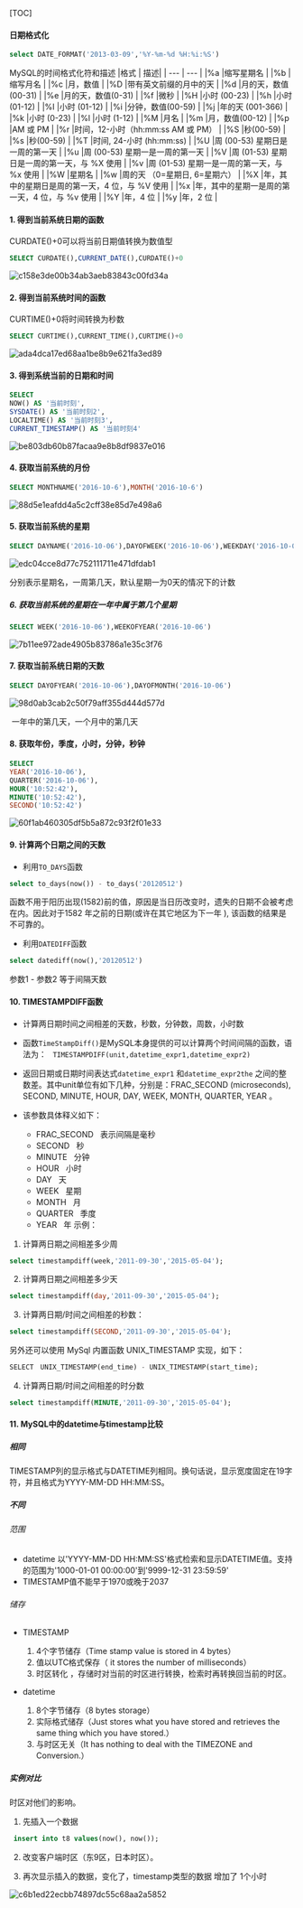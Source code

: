 [TOC]

#### 日期格式化
```sql
select DATE_FORMAT('2013-03-09','%Y-%m-%d %H:%i:%S')
```
MySQL的时间格式化符和描述
|格式	| 描述|
| --- | --- |
|%a	|缩写星期名                                    |
|%b	|缩写月名                                      |
|%c	|月，数值                                      |
|%D	|带有英文前缀的月中的天                        |
|%d	|月的天，数值(00-31)                           |
|%e	|月的天，数值(0-31)                            |
|%f	|微秒                                         |
|%H	|小时 (00-23)                                  |
|%h	|小时 (01-12)                                  |
|%I	|小时 (01-12)                                  |
|%i	|分钟，数值(00-59)                             |
|%j	|年的天 (001-366)                              |
|%k	|小时 (0-23)                                   |
|%l	|小时 (1-12)                                   |
|%M	|月名                                          |
|%m	|月，数值(00-12)                               |
|%p	|AM 或 PM                                      |
|%r	|时间，12-小时（hh:mm:ss AM 或 PM）            |
|%S	|秒(00-59)                                     |
|%s	|秒(00-59)                                     |
|%T	|时间, 24-小时 (hh:mm:ss)                      |
|%U	|周 (00-53) 星期日是一周的第一天               |
|%u	|周 (00-53) 星期一是一周的第一天               |
|%V	|周 (01-53) 星期日是一周的第一天，与 %X 使用   |
|%v	|周 (01-53) 星期一是一周的第一天，与 %x 使用   |
|%W	|星期名                                        |
|%w	|周的天 （0=星期日, 6=星期六）                 |
|%X	|年，其中的星期日是周的第一天，4 位，与 %V 使用 |
|%x	|年，其中的星期一是周的第一天，4 位，与 %v 使用 |
|%Y	|年，4 位                                      |
|%y	|年，2 位                                      |



#### 1. 得到当前系统日期的函数
CURDATE()+0可以将当前日期值转换为数值型
```sql
SELECT CURDATE(),CURRENT_DATE(),CURDATE()+0
```
![c158e3de00b34ab3aeb83843c00fd34a](MySQL日期与时间函数.resources/D7223A72-AEC0-4F02-BFF7-10809AC59783.png)


#### 2. 得到当前系统时间的函数

CURTIME()+0将时间转换为秒数
```sql
SELECT CURTIME(),CURRENT_TIME(),CURTIME()+0
```
![ada4dca17ed68aa1be8b9e621fa3ed89](MySQL日期与时间函数.resources/20AEDEFE-B0E8-4C30-AD51-174127907DCD.png)

#### 3. 得到系统当前的日期和时间
```sql
SELECT 
NOW() AS '当前时刻',
SYSDATE() AS '当前时刻2',
LOCALTIME() AS '当前时刻3',
CURRENT_TIMESTAMP() AS '当前时刻4'
```
![be803db60b87facaa9e8b8df9837e016](MySQL日期与时间函数.resources/F85EBCBA-4255-4C97-AC52-8070AA1F684E.png)
#### 4. 获取当前系统的月份
```sql
SELECT MONTHNAME('2016-10-6'),MONTH('2016-10-6')
```
![88d5e1eafdd4a5c2cff38e85d7e498a6](MySQL日期与时间函数.resources/3DA7122B-7817-4840-A203-8DB6DDF8341F.png)
#### 5. 获取当前系统的星期
```sql
SELECT DAYNAME('2016-10-06'),DAYOFWEEK('2016-10-06'),WEEKDAY('2016-10-06')
```
![edc04cce8d77c752111711e471dfdab1](MySQL日期与时间函数.resources/1AEAB4EB-08B6-4504-8FD8-C17BCD6F1454.png)

分别表示星期名，一周第几天，默认星期一为0天的情况下的计数
##### 6. 获取当前系统的星期在一年中属于第几个星期
```sql
SELECT WEEK('2016-10-06'),WEEKOFYEAR('2016-10-06')
```
![7b11ee972ade4905b83786a1e35c3f76](MySQL日期与时间函数.resources/EACF9E5D-809F-4842-AE3A-809699D9ADE9.png)

#### 7. 获取当前系统日期的天数
```sql
SELECT DAYOFYEAR('2016-10-06'),DAYOFMONTH('2016-10-06')
```
![98d0ab3cab2c50f79aff355d444d577d](MySQL日期与时间函数.resources/AC9BC3BC-7A8F-4EE5-B834-B0143637DE07.png)

 一年中的第几天，一个月中的第几天
 
 #### 8. 获取年份，季度，小时，分钟，秒钟
 ```sql
SELECT 
YEAR('2016-10-06'),
QUARTER('2016-10-06'),
HOUR('10:52:42'),
MINUTE('10:52:42'),
SECOND('10:52:42')
```
![60f1ab460305df5b5a872c93f2f01e33](MySQL日期与时间函数.resources/7CD372C3-213E-497B-8B7F-C47ADF094CC5.png)

#### 9. 计算两个日期之间的天数

* 利用`TO_DAYS`函数
```sql
select to_days(now()) - to_days('20120512')
```
函数不用于阳历出现(1582)前的值，原因是当日历改变时，遗失的日期不会被考虑在内。因此对于1582 年之前的日期(或许在其它地区为下一年 ), 该函数的结果是不可靠的。

* 利用`DATEDIFF`函数
```sql
select datediff(now(),'20120512')
```
参数1 - 参数2 等于间隔天数

#### 10. TIMESTAMPDIFF函数

* 计算两日期时间之间相差的天数，秒数，分钟数，周数，小时数

* 函数` TimeStampDiff() `是MySQL本身提供的可以计算两个时间间隔的函数，语法为：
` TIMESTAMPDIFF(unit,datetime_expr1,datetime_expr2)`
* 返回日期或日期时间表达式`datetime_expr1` 和`datetime_expr2the` 之间的整数差。其中unit单位有如下几种，分别是：FRAC_SECOND (microseconds), SECOND, MINUTE, HOUR, DAY, WEEK, MONTH, QUARTER, YEAR 。
* 该参数具体释义如下：
    * FRAC_SECOND   表示间隔是毫秒
    * SECOND   秒
    * MINUTE   分钟
    * HOUR   小时
    * DAY   天
    * WEEK   星期
    * MONTH   月
    * QUARTER   季度
    * YEAR   年
示例：

1. 计算两日期之间相差多少周
```sql
select timestampdiff(week,'2011-09-30','2015-05-04');
```
2. 计算两日期之间相差多少天
```sql
select timestampdiff(day,'2011-09-30','2015-05-04');
```
3. 计算两日期/时间之间相差的秒数：
```sql
select timestampdiff(SECOND,'2011-09-30','2015-05-04');
```
另外还可以使用 MySql 内置函数 UNIX_TIMESTAMP 实现，如下：
```sql
SELECT　UNIX_TIMESTAMP(end_time) - UNIX_TIMESTAMP(start_time);　
```
4. 计算两日期/时间之间相差的时分数
```sql
select timestampdiff(MINUTE,'2011-09-30','2015-05-04');
```
#### 11. MySQL中的datetime与timestamp比较

##### 相同
TIMESTAMP列的显示格式与DATETIME列相同。换句话说，显示宽度固定在19字符，并且格式为YYYY-MM-DD HH:MM:SS。

##### 不同
###### 范围
    
  * datetime 以'YYYY-MM-DD HH:MM:SS'格式检索和显示DATETIME值。支持的范围为'1000-01-01 00:00:00'到'9999-12-31 23:59:59'
 * TIMESTAMP值不能早于1970或晚于2037

###### 储存
* TIMESTAMP
 
    1.  4个字节储存（Time stamp value is stored in 4 bytes）
    2. 值以UTC格式保存（ it stores the number of milliseconds）
    3. 时区转化 ，存储时对当前的时区进行转换，检索时再转换回当前的时区。
* datetime
    1. 8个字节储存（8 bytes storage）
    2. 实际格式储存（Just stores what you have stored and retrieves the same thing which you have stored.）
    3. 与时区无关（It has nothing to deal with the TIMEZONE and Conversion.）

#####  实例对比
时区对他们的影响。
1. 先插入一个数据
```sql
 insert into t8 values(now(), now());
```

2. 改变客户端时区（东9区，日本时区）。

3. 再次显示插入的数据，变化了，timestamp类型的数据 增加了 1个小时


![c6b1ed22ecbb74897dc55c68aa2a5852](MySQL日期与时间函数.resources/1404280.jpg)


